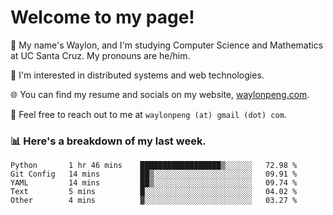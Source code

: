 # Welcome to my page! 

👋 My name's Waylon, and I'm studying Computer Science and Mathematics at UC Santa Cruz. My pronouns are he/him. 

💭 I'm interested in distributed systems and web technologies.

🌐 You can find my resume and socials on my website, [waylonpeng.com](https://www.waylonpeng.com).

📧 Feel free to reach out to me at `waylonpeng (at) gmail (dot) com`.

### 📊 Here's a breakdown of my last week.

<!--START_SECTION:waka-->

```text
Python       1 hr 46 mins    ██████████████████▒░░░░░░   72.98 %
Git Config   14 mins         ██▒░░░░░░░░░░░░░░░░░░░░░░   09.91 %
YAML         14 mins         ██▒░░░░░░░░░░░░░░░░░░░░░░   09.74 %
Text         5 mins          █░░░░░░░░░░░░░░░░░░░░░░░░   04.02 %
Other        4 mins          ▓░░░░░░░░░░░░░░░░░░░░░░░░   03.27 %
```

<!--END_SECTION:waka-->
